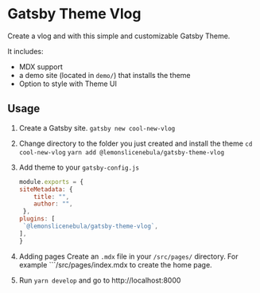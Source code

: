 # Gatsby Theme Vlog

Create a vlog and with this simple and customizable Gatsby Theme.

It includes:
- MDX support
- a demo site (located in `demo/`) that installs the theme
- Option to style with Theme UI

## Usage


1.  Create a Gatsby site.
    ```gatsby new cool-new-vlog```
    
2.  Change directory to the folder you just created and install the theme
    ```cd cool-new-vlog```
    ```yarn add @lemonslicenebula/gatsby-theme-vlog```

3.  Add theme to your ```gatsby-config.js```
    ```js
    module.exports = {
    siteMetadata: {
        title: "",
        author: "",
     },
    plugins: [
     `@lemonslicenebula/gatsby-theme-vlog`,
    ],
    }
    ```

4.  Adding pages
    Create an ```.mdx``` file in your ```/src/pages/``` directory.
    For example ```/src/pages/index.mdx to create the home page.

5.  Run ```yarn develop``` and go to http://localhost:8000
    
